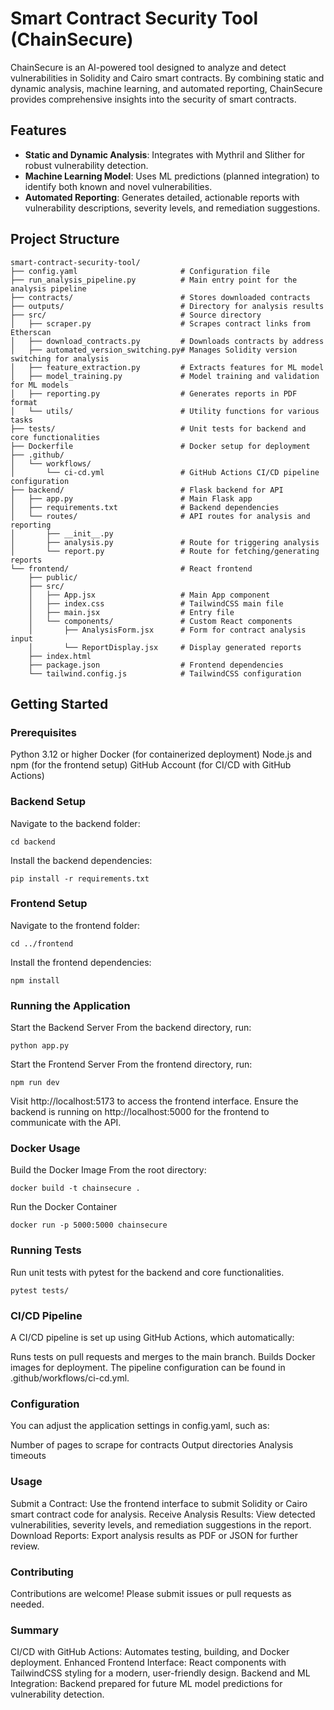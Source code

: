 # Smart Contract Security Tool (ChainSecure)

ChainSecure is an AI-powered tool designed to analyze and detect vulnerabilities in Solidity and Cairo smart contracts. By combining static and dynamic analysis, machine learning, and automated reporting, ChainSecure provides comprehensive insights into the security of smart contracts.

## Features

- **Static and Dynamic Analysis**: Integrates with Mythril and Slither for robust vulnerability detection.
- **Machine Learning Model**: Uses ML predictions (planned integration) to identify both known and novel vulnerabilities.
- **Automated Reporting**: Generates detailed, actionable reports with vulnerability descriptions, severity levels, and remediation suggestions.

## Project Structure
```
smart-contract-security-tool/
├── config.yaml                       # Configuration file
├── run_analysis_pipeline.py          # Main entry point for the analysis pipeline
├── contracts/                        # Stores downloaded contracts
├── outputs/                          # Directory for analysis results
├── src/                              # Source directory
│   ├── scraper.py                    # Scrapes contract links from Etherscan
│   ├── download_contracts.py         # Downloads contracts by address
│   ├── automated_version_switching.py# Manages Solidity version switching for analysis
│   ├── feature_extraction.py         # Extracts features for ML model
│   ├── model_training.py             # Model training and validation for ML models
│   ├── reporting.py                  # Generates reports in PDF format
│   └── utils/                        # Utility functions for various tasks
├── tests/                            # Unit tests for backend and core functionalities
├── Dockerfile                        # Docker setup for deployment
├── .github/
│   └── workflows/
│       └── ci-cd.yml                 # GitHub Actions CI/CD pipeline configuration
├── backend/                          # Flask backend for API
│   ├── app.py                        # Main Flask app
│   ├── requirements.txt              # Backend dependencies
│   └── routes/                       # API routes for analysis and reporting
│       ├── __init__.py
│       ├── analysis.py               # Route for triggering analysis
│       └── report.py                 # Route for fetching/generating reports
└── frontend/                         # React frontend
    ├── public/                       
    ├── src/
    │   ├── App.jsx                   # Main App component
    │   ├── index.css                 # TailwindCSS main file
    │   ├── main.jsx                  # Entry file
    │   └── components/               # Custom React components
    │       ├── AnalysisForm.jsx      # Form for contract analysis input
    │       └── ReportDisplay.jsx     # Display generated reports
    ├── index.html
    ├── package.json                  # Frontend dependencies
    └── tailwind.config.js            # TailwindCSS configuration

```

## Getting Started
### Prerequisites
Python 3.12 or higher
Docker (for containerized deployment)
Node.js and npm (for the frontend setup)
GitHub Account (for CI/CD with GitHub Actions)
### Backend Setup
Navigate to the backend folder:
```
cd backend
```
Install the backend dependencies:
```
pip install -r requirements.txt
```
### Frontend Setup
Navigate to the frontend folder:
```
cd ../frontend
```
Install the frontend dependencies:
```
npm install
```
### Running the Application
Start the Backend Server
From the backend directory, run:

```
python app.py
```
Start the Frontend Server
From the frontend directory, run:
```
npm run dev
```
Visit http://localhost:5173 to access the frontend interface.
Ensure the backend is running on http://localhost:5000 for the frontend to communicate with the API.
### Docker Usage
Build the Docker Image
From the root directory:

```
docker build -t chainsecure .
```
Run the Docker Container
```
docker run -p 5000:5000 chainsecure
```
### Running Tests
Run unit tests with pytest for the backend and core functionalities.

```
pytest tests/
```

### CI/CD Pipeline
A CI/CD pipeline is set up using GitHub Actions, which automatically:

Runs tests on pull requests and merges to the main branch.
Builds Docker images for deployment.
The pipeline configuration can be found in .github/workflows/ci-cd.yml.

### Configuration
You can adjust the application settings in config.yaml, such as:

Number of pages to scrape for contracts
Output directories
Analysis timeouts
### Usage
Submit a Contract: Use the frontend interface to submit Solidity or Cairo smart contract code for analysis.
Receive Analysis Results: View detected vulnerabilities, severity levels, and remediation suggestions in the report.
Download Reports: Export analysis results as PDF or JSON for further review.

### Contributing
Contributions are welcome! Please submit issues or pull requests as needed.

### Summary
CI/CD with GitHub Actions: Automates testing, building, and Docker deployment.
Enhanced Frontend Interface: React components with TailwindCSS styling for a modern, user-friendly design.
Backend and ML Integration: Backend prepared for future ML model predictions for vulnerability detection.
